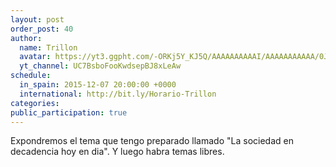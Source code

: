 ```yaml
---
layout: post
order_post: 40
author:
  name: Trillon
  avatar: https://yt3.ggpht.com/-ORKj5Y_KJ5Q/AAAAAAAAAAI/AAAAAAAAAAA/0JPOi8NAi1g/s88-c-k-no/photo.jpg
  yt_channel: UC7BsboFooKwdsepBJ8xLeAw
schedule:
  in_spain: 2015-12-07 20:00:00 +0000
  international: http://bit.ly/Horario-Trillon
categories:
public_participation: true
---
```

Expondremos el tema que tengo preparado llamado "La sociedad en decadencia hoy en dia". Y luego habra temas libres.
